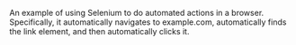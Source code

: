 An example of using Selenium to do automated actions in a browser. Specifically, it automatically navigates to example.com, automatically finds the link element, and then automatically clicks it.

